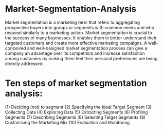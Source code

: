 # Market-Segmentation-Analysis
Market segmentation is a marketing term that refers to aggregating prospective buyers into groups or segments with common needs and who respond similarly to a marketing action.
Market segmentation is crucial to the success of many businesses. It enables them to better understand their targeted customers and create more effective marketing campaigns. A well-conceived and well-designed market segmentation process can give a company an advantage over its competitors and increase satisfaction among customers by making them feel their personal preferences are being directly addressed.

# Ten steps of market segmentation analysis:
(1)	Deciding (not) to segment
(2)	Specifying the Ideal Target Segment
(3)	Collecting Data
(4)	Exploring Data
(5)	Extracting Segments
(6)	Profiling Segments
(7) Describing Segments
(8) Selecting Target Segments
(9) Customising the Marketing Mix
(10) Evaluation and Monitoring
